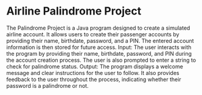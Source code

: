 # Airline Palindrome Project
The Palindrome Project is a Java program designed to create
a simulated airline account. It allows users to create their passenger accounts by providing their name, birthdate, password, and a PIN.
The entered account information is then stored for future access.
Input: The user interacts with the program by providing their name, birthdate, password, and PIN during the account
creation process. The user is also prompted to enter a string to check for palindrome status.
Output: The program displays a welcome message and clear instructions for the user to follow.
It also provides feedback to the user throughout the process, indicating whether their password is a
palindrome or not.
